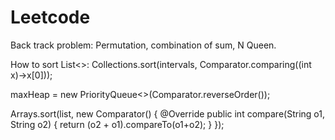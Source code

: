 # Leetcode

Back track problem:
Permutation, combination of sum, N Queen.

How to sort List<>:
Collections.sort(intervals, Comparator.comparing((int x)->x[0]));


maxHeap = new PriorityQueue<>(Comparator.reverseOrder());

Arrays.sort(list, new Comparator<String>() {
            @Override
            public int compare(String o1, String o2) {
                return (o2 + o1).compareTo(o1+o2);
            }
        });


